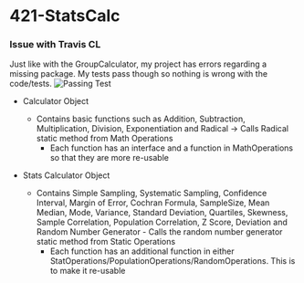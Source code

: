 # 421-StatsCalc

### Issue with Travis CL
Just like with the GroupCalculator, my project has errors regarding a missing package. My tests pass though so nothing is wrong with the code/tests.
![Passing Test](https://github.com/mnichols17/421-StatsCalc/blob/master/tests.jpg)

* Calculator Object
   * Contains basic functions such as Addition, Subtraction, Multiplication, Division, Exponentiation and Radical -> Calls Radical static method from Math Operations
       * Each function has an interface and a function in MathOperations so that they are more re-usable

* Stats Calculator Object
   * Contains Simple Sampling, Systematic Sampling, Confidence Interval, Margin of Error, Cochran Formula, SampleSize, Mean
            Median, Mode, Variance, Standard Deviation, Quartiles, Skewness, Sample Correlation, Population Correlation, Z Score, Deviation and Random Number Generator - Calls the random number generator static method from Static Operations
       * Each function has an additional function in either StatOperations/PopulationOperations/RandomOperations. This is to make it re-usable
